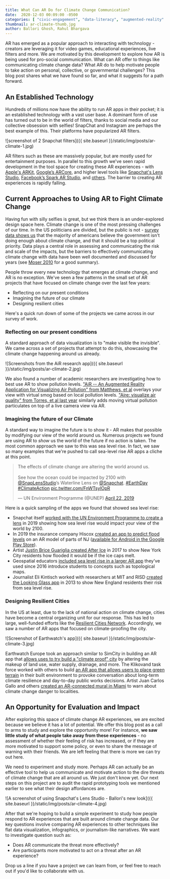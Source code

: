 ```yaml
---
title: What Can AR Do for Climate Change Communication?
date:  2020-12-03 00:09:00 -0500
categories: [ "civic-engagement", "data-literacy", "augmented-reality" ]
thumbnail: ar-climate-thumb.jpg
author: Ballori Ghosh, Rahul Bhargava
---
```


AR has emerged as a popular approach to interacting with technology - creators are leveraging it for video games, educational experiences, live filters and more. We are motivated by this development to explore how AR is being used for pro-social communication. What can AR offer to things like communicating climate change data? What AR do to help motivate people to take action on personal, collective, or governmental challenges? This blog post shares what we have found so far, and what it suggests for a path forward.

## An Established Technology

Hundreds of millions now have the ability to run AR apps in their pocket; it is an established technology with a vast user base. A dominant form of use has turned out to be in the world of filters, thanks to social media and our collective obsession with selfies! SnapChat and Instagram are perhaps the best example of this. Their platforms have popularized AR filters.

![screenshot of 2 Snapchat filters]({{ site.baseurl }}/static/img/posts/ar-climate-1.jpg)

AR filters such as these are massively popular, but are mostly used for entertainment purposes. In parallel to this growth we've seen rapid development in the tool space for creating these AR experiences - with [Apple's ARKit](https://developer.apple.com/augmented-reality/), [Google’s ARCore](https://developers.google.com/ar), and higher level tools like [Snapchat's Lens Studio](https://lensstudio.snapchat.com), [Facebook’s Spark AR Studio](https://sparkar.facebook.com/ar-studio/), and [others](https://arvrjourney.com/top-10-ar-tools-for-app-development-6dab56a833db). The barrier to creating AR experiences is rapidly falling.


## Current Approaches to Using AR to Fight Climate Change

Having fun with silly selfies is great, but we think there is an under-explored design space here.  Climate change is one of the most pressing challenges of our time. In the US politicians are divided, but the public is not - [survey data shows us](https://www.pewresearch.org/fact-tank/2020/04/21/how-americans-see-climate-change-and-the-environment-in-7-charts/) that the majority of americans believe the government isn't doing enough about climate change, and that it should be a top political priority. Data plays a central role in assessing and communicating the risk and scale of the impacts, but the barriers to effectively communicating climate change with data have been well documented and discussed for years (see [Moser 2010](https://climateaccess.org/system/files/Moser_Communicating%20Climate%20Change.pdf) for a good summary).

People throw every new technology that emerges at climate change, and AR is no exception. We've seen a few patterns in the small set of AR projects that have focused on climate change over the last few years:
* Reflecting on our present conditions
* Imagining the future of our climate
* Designing resilient cities

Here's a quick run down of some of the projects we came across in our survey of work.

### Reflecting on our present conditions

A standard approach of data visualization is to "make visible the invisible". We came across a set of projects that attempt to do this, showcasing the climate change happening around us already.

![Screenshots from the AiR research app]({{ site.baseurl }}/static/img/posts/ar-climate-2.jpg)

We also found a number of academic researchers are investigating how to best use AR to show pollution levels. ["AiR -- An Augmented Reality Application for Visualizing Air Pollution" from Matthews, et al](https://www.researchgate.net/publication/341899389_AiR_--_An_Augmented_Reality_Application_for_Visualizing_Air_Pollution) overlays your view with virtual smog based on local pollution levels. ["Aire: visualize air quality" from Torres, et al last year](https://dl.acm.org/doi/10.1145/3305365.3329869) similarly adds moving virtual pollution particulates on top of a live camera view via AR.

### Imagining the future of our Climate

A standard way to imagine the future is to show it - AR makes that possible by modifying our view of the world around us. Numerous projects we found are using AR to _show_ us the world of the future if no action is taken. The most common approach we saw to this was sea level rise. In fact, we saw so many examples that we're pushed to call sea-level rise AR apps a cliche at this point.

<blockquote class="twitter-tweet"><p lang="en" dir="ltr">The effects of climate change are altering the world around us. <br><br>See how the ocean could be impacted by 2100 with <a href="https://twitter.com/SnapLensStudio?ref_src=twsrc%5Etfw">@SnapLensStudio</a>’s Waterline Lens on <a href="https://twitter.com/Snapchat?ref_src=twsrc%5Etfw">@Snapchat</a>. <a href="https://twitter.com/hashtag/EarthDay?src=hash&amp;ref_src=twsrc%5Etfw">#EarthDay</a> <a href="https://twitter.com/hashtag/ClimateAction?src=hash&amp;ref_src=twsrc%5Etfw">#ClimateAction</a> <a href="https://t.co/FnWTsylOpR">pic.twitter.com/FnWTsylOpR</a></p>&mdash; UN Environment Programme (@UNEP) <a href="https://twitter.com/UNEP/status/1120373575356231680?ref_src=twsrc%5Etfw">April 22, 2019</a></blockquote> <script async src="https://platform.twitter.com/widgets.js" charset="utf-8"></script>

Here is a quick sampling of the apps we found that showed sea level rise:
* Snapchat itself [worked with the UN Environment Programme to create a lens](https://wersm.com/new-snapchat-ar-lens-shows-you-what-climate-change-can-do/) in 2019 showing how sea level rise would impact your view of the world by 2100.
* In 2019 the insurance company Hiscox [created an app to predict flood levels](https://www.insurancebusinessmag.com/us/news/catastrophe/hiscox-launches-augmentedreality-app-to-illustrate-flood-threat-189641.aspx) on an AR model of parts of NJ ([available for Android in the Google Play Store](https://play.google.com/store/apps/details?id=com.hiscox.floodplusar&hl=en_US&gl=US)).
* Artist [Justin Brice Guariglia created After Ice](https://www.climatecentral.org/news/app-sea-level-rise-21374) in 2017 to show New York City residents how flooded it would be if the ice caps melt.
* Geospatial educators [included sea level rise in a larger AR app](https://files.eric.ed.gov/fulltext/EJ1111551.pdf) they've used since 2016 introduce students to concepts such as topological maps.
* Journalist Eli Kintisch worked with researchers at MIT and RISD [created the Looking Glass app](https://www.youtube.com/watch?v=PeytXlQBHi8) in 2013 to show New England residents their risk from sea level rise.

### Designing Resilient Cities

In the US at least, due to the lack of national action on climate change, cities have become a central organizing unit for our response. This has led to large, well-funded efforts like the [Resilient Cities Network](https://resilientcitiesnetwork.org). Accordingly, we saw a number of AR apps that focused on climate-proofing the city.

![Screenshot of Earthwatch's app]({{ site.baseurl }}/static/img/posts/ar-climate-3.jpg)

Earthwatch Europe took an approach similar to SimCity in building an AR app that [allows uses to try build a "climate proof" city](https://vrnation.tv/earthwatch-europe-ar-app-visualizes-a-climate-proof-city/) by altering the makeup of land use, water supply, drainage, and more. The Klikovand task force worked with others to build [an AR app that allows users to place green terrain](https://www.larapp.dk) in their built environment to provoke conversation about long-term climate resilience and day-to-day public works decisions. Artist Juan Carlos Gallo and others [created an AR-connected mural in Miami](https://www.miamiherald.com/news/local/environment/article198488639.html) to warn about climate change danger to localities.

## An Opportunity for Evaluation and Impact

After exploring this space of climate change AR experiences, we are excited because we believe it has a lot of potential. We offer this blog post as a call to arms to study and explore the opportunity more! For instance, **we saw little study of what people take away from these experiences** - no assessment of whether their feeling of risk has increased, or if they are more motivated to support some policy, or even to share the message of warning with their friends. We are left feeling that there is more we can try out here.

We need to experiment and study more. Perhaps AR can actually be an effective tool to help us communicate and motivate action to the dire threats of climate change that are all around us. We just don't know yet. Our next steps on this project are to audit the rapid prototyping tools we mentioned earlier to see what their design affordances are.

![A screenshot of using Snapchat's Lens Studio - Ballori's new look]({{ site.baseurl }}/static/img/posts/ar-climate-4.jpg)

After that we're hoping to build a simple experiment to study how people respond to AR experiences that are built around climate change data. Our key questions involve comparing AR experiences to other techniques like flat data visualization, infographics, or journalism-like narratives. We want to investigate question such as:
* Does AR communicate the threat more effectively?
* Are participants more motivated to act on a threat after an AR experience?

Drop us a line if you have a project we can learn from, or feel free to reach out if you'd like to collaborate with us.
